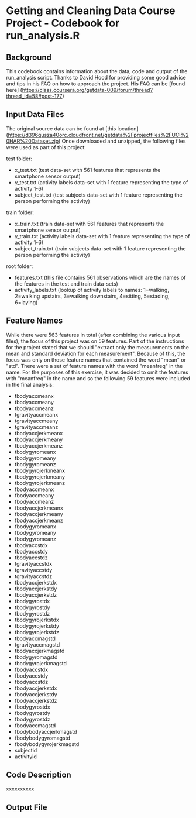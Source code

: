 Getting and Cleaning Data Course Project - Codebook for run_analysis.R
======================================================================

Background
-----------

This codebook contains information about the data, code and output of the run_analysis script.
Thanks to David Hood for providing some good advice and tips in his FAQ on how to approach the project.
His FAQ can be [found here] (https://class.coursera.org/getdata-009/forum/thread?thread_id=58#post-177)


Input Data Files
----------------

The original source data can be found at [this location] (https://d396qusza40orc.cloudfront.net/getdata%2Fprojectfiles%2FUCI%20HAR%20Dataset.zip)
Once downloaded and unzipped, the following files were used as part of this project:

test folder:
* x_test.txt (test data-set with 561 features that represents the smartphone sensor output)
* y_test.txt (activity labels data-set with 1 feature representing the type of activity 1-6)
* subject_test.txt (test subjects data-set with 1 feature representing the person performing the activity)
	
train folder:
* x_train.txt (train data-set with 561 features that represents the smartphone sensor output)
* y_train.txt (activity labels data-set with 1 feature representing the type of activity 1-6)
* subject_train.txt (train subjects data-set with 1 feature representing the person performing the activity)
	
root folder:
* features.txt (this file contains 561 observations which are the names of the features in the test and train data-sets)
* activity_labels.txt (lookup of activity labels to names: 1=walking, 2=walking upstairs, 3=walking downstairs, 4=sitting, 5=stading, 6=laying)


Feature Names
-------------

While there were 563 features in total (after combining the various input files), the focus of this project was on 59 features. Part of the instructions for the project stated that we should "extract only the measurements on the mean and standard deviation for each measurement".  Because of this, the focus was only on those feature names that contained the word "mean" or "std".  There were a set of feature names with the word "meanfreq" in the name.  For the purposes of this exercise, it was decided to omit the features with "meanfreq" in the name and so the following 59 features  were included in the final analysis:  

* tbodyaccmeanx
* tbodyaccmeany
* tbodyaccmeanz
* tgravityaccmeanx
* tgravityaccmeany
* tgravityaccmeanz
* tbodyaccjerkmeanx
* tbodyaccjerkmeany
* tbodyaccjerkmeanz
* tbodygyromeanx
* tbodygyromeany
* tbodygyromeanz
* tbodygyrojerkmeanx
* tbodygyrojerkmeany
* tbodygyrojerkmeanz
* fbodyaccmeanx
* fbodyaccmeany
* fbodyaccmeanz
* fbodyaccjerkmeanx
* fbodyaccjerkmeany
* fbodyaccjerkmeanz
* fbodygyromeanx
* fbodygyromeany
* fbodygyromeanz
* tbodyaccstdx
* tbodyaccstdy
* tbodyaccstdz
* tgravityaccstdx
* tgravityaccstdy
* tgravityaccstdz
* tbodyaccjerkstdx
* tbodyaccjerkstdy
* tbodyaccjerkstdz
* tbodygyrostdx
* tbodygyrostdy
* tbodygyrostdz
* tbodygyrojerkstdx
* tbodygyrojerkstdy
* tbodygyrojerkstdz
* tbodyaccmagstd
* tgravityaccmagstd
* tbodyaccjerkmagstd
* tbodygyromagstd
* tbodygyrojerkmagstd
* fbodyaccstdx
* fbodyaccstdy
* fbodyaccstdz
* fbodyaccjerkstdx
* fbodyaccjerkstdy
* fbodyaccjerkstdz
* fbodygyrostdx
* fbodygyrostdy
* fbodygyrostdz
* fbodyaccmagstd
* fbodybodyaccjerkmagstd
* fbodybodygyromagstd
* fbodybodygyrojerkmagstd
* subjectid
* activityid








Code Description
----------------


xxxxxxxxxx


Output File
-----------


